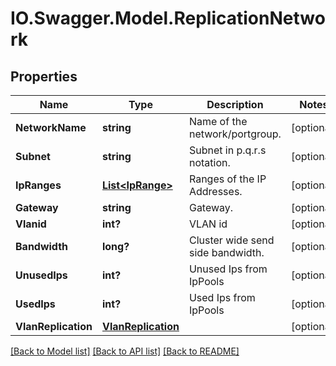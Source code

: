 # IO.Swagger.Model.ReplicationNetwork
## Properties

Name | Type | Description | Notes
------------ | ------------- | ------------- | -------------
**NetworkName** | **string** | Name of the network/portgroup. | [optional] 
**Subnet** | **string** | Subnet in p.q.r.s notation. | [optional] 
**IpRanges** | [**List&lt;IpRange&gt;**](IpRange.md) | Ranges of the IP Addresses. | [optional] 
**Gateway** | **string** | Gateway. | [optional] 
**Vlanid** | **int?** | VLAN id | [optional] 
**Bandwidth** | **long?** | Cluster wide send side bandwidth. | [optional] 
**UnusedIps** | **int?** | Unused Ips from IpPools | [optional] 
**UsedIps** | **int?** | Used Ips from IpPools | [optional] 
**VlanReplication** | [**VlanReplication**](VlanReplication.md) |  | [optional] 

[[Back to Model list]](../README.md#documentation-for-models) [[Back to API list]](../README.md#documentation-for-api-endpoints) [[Back to README]](../README.md)

